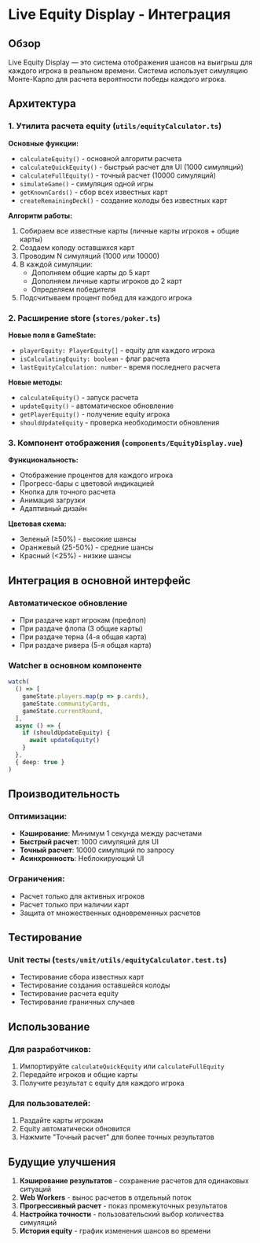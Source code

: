 # Live Equity Display - Интеграция

## Обзор

Live Equity Display — это система отображения шансов на выигрыш для каждого игрока в реальном времени. Система использует симуляцию Монте-Карло для расчета вероятности победы каждого игрока.

## Архитектура

### 1. Утилита расчета equity (`utils/equityCalculator.ts`)

**Основные функции:**

- `calculateEquity()` - основной алгоритм расчета
- `calculateQuickEquity()` - быстрый расчет для UI (1000 симуляций)
- `calculateFullEquity()` - точный расчет (10000 симуляций)
- `simulateGame()` - симуляция одной игры
- `getKnownCards()` - сбор всех известных карт
- `createRemainingDeck()` - создание колоды без известных карт

**Алгоритм работы:**

1. Собираем все известные карты (личные карты игроков + общие карты)
2. Создаем колоду оставшихся карт
3. Проводим N симуляций (1000 или 10000)
4. В каждой симуляции:
   - Дополняем общие карты до 5 карт
   - Дополняем личные карты игроков до 2 карт
   - Определяем победителя
5. Подсчитываем процент побед для каждого игрока

### 2. Расширение store (`stores/poker.ts`)

**Новые поля в GameState:**

- `playerEquity: PlayerEquity[]` - equity для каждого игрока
- `isCalculatingEquity: boolean` - флаг расчета
- `lastEquityCalculation: number` - время последнего расчета

**Новые методы:**

- `calculateEquity()` - запуск расчета
- `updateEquity()` - автоматическое обновление
- `getPlayerEquity()` - получение equity игрока
- `shouldUpdateEquity` - проверка необходимости обновления

### 3. Компонент отображения (`components/EquityDisplay.vue`)

**Функциональность:**

- Отображение процентов для каждого игрока
- Прогресс-бары с цветовой индикацией
- Кнопка для точного расчета
- Анимация загрузки
- Адаптивный дизайн

**Цветовая схема:**

- Зеленый (≥50%) - высокие шансы
- Оранжевый (25-50%) - средние шансы
- Красный (<25%) - низкие шансы

## Интеграция в основной интерфейс

### Автоматическое обновление

- При раздаче карт игрокам (префлоп)
- При раздаче флопа (3 общие карты)
- При раздаче терна (4-я общая карта)
- При раздаче ривера (5-я общая карта)

### Watcher в основном компоненте

```typescript
watch(
  () => [
    gameState.players.map(p => p.cards),
    gameState.communityCards,
    gameState.currentRound,
  ],
  async () => {
    if (shouldUpdateEquity) {
      await updateEquity()
    }
  },
  { deep: true }
)
```

## Производительность

### Оптимизации:

- **Кэширование**: Минимум 1 секунда между расчетами
- **Быстрый расчет**: 1000 симуляций для UI
- **Точный расчет**: 10000 симуляций по запросу
- **Асинхронность**: Неблокирующий UI

### Ограничения:

- Расчет только для активных игроков
- Расчет только при наличии карт
- Защита от множественных одновременных расчетов

## Тестирование

### Unit тесты (`tests/unit/utils/equityCalculator.test.ts`)

- Тестирование сбора известных карт
- Тестирование создания оставшейся колоды
- Тестирование расчета equity
- Тестирование граничных случаев

## Использование

### Для разработчиков:

1. Импортируйте `calculateQuickEquity` или `calculateFullEquity`
2. Передайте игроков и общие карты
3. Получите результат с equity для каждого игрока

### Для пользователей:

1. Раздайте карты игрокам
2. Equity автоматически обновится
3. Нажмите "Точный расчет" для более точных результатов

## Будущие улучшения

1. **Кэширование результатов** - сохранение расчетов для одинаковых ситуаций
2. **Web Workers** - вынос расчетов в отдельный поток
3. **Прогрессивный расчет** - показ промежуточных результатов
4. **Настройка точности** - пользовательский выбор количества симуляций
5. **История equity** - график изменения шансов во времени

